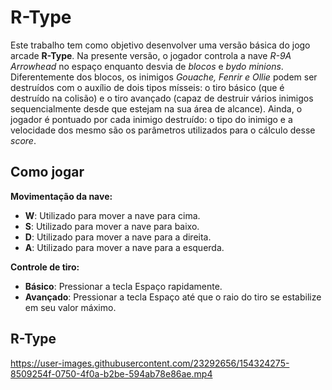 # R-Type

Este trabalho tem como objetivo desenvolver uma versão básica do jogo arcade **R-Type**. Na presente versão, o jogador controla a nave *R-9A Arrowhead* no espaço enquanto desvia de *blocos* e *bydo minions*. Diferentemente dos blocos, os inimigos *Gouache, Fenrir e Ollie* podem ser destruídos com o auxílio de dois tipos mísseis: o tiro básico (que é destruído na colisão) e o tiro avançado (capaz de destruir vários inimigos sequencialmente desde que estejam na sua área de alcance). Ainda, o jogador é pontuado por cada inimigo destruído: o tipo do inimigo e a velocidade dos mesmo são os parâmetros utilizados para o cálculo desse *score*.

## Como jogar

**Movimentação da nave:**
- **W**: Utilizado para mover a nave para cima.
- **S**: Utilizado para mover a nave para baixo.
- **D**: Utilizado para mover a nave para a direita.
- **A**: Utilizado para mover a nave para a esquerda.

**Controle de tiro:**
- **Básico**: Pressionar a tecla Espaço rapidamente.
- **Avançado**: Pressionar a tecla Espaço até que o raio do tiro se estabilize em seu valor máximo.

## R-Type

https://user-images.githubusercontent.com/23292656/154324275-8509254f-0750-4f0a-b2be-594ab78e86ae.mp4
